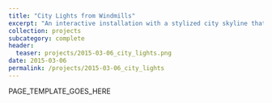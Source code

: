 ```yaml
---
title: "City Lights from Windmills"
excerpt: "An interactive installation with a stylized city skyline that reacts to the wind."
collection: projects
subcategory: complete
header: 
  teaser: projects/2015-03-06_city_lights.png
date: 2015-03-06
permalink: /projects/2015-03-06_city_lights
---
```


PAGE_TEMPLATE_GOES_HERE
